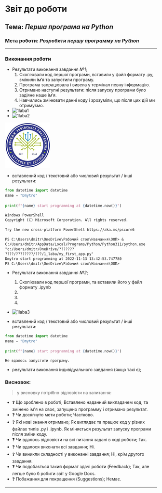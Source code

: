 # Звіт до роботи
## Тема: _Перша програма на Python_
### Мета роботи: _Розробити першу программу на Python_
---
### Виконання роботи
- Результати виконання завдання *№1*;
    1. Скопіювали код першої програми, вставили у файл формату .py, змінили ім’я та запустили програму.
    1. Програма запрацювала і вивела у термінал певну інформацію.
    1. Отримано наступні результати: після запуску програми було задіяне наше ім’я.
    1. Навчились змінювати данні коду і зрозуміли, що після цих дій ми отримуємо.
- ![1laba1](image_2022-11-13_13-02-04.png)
- ![1laba2](image_2022-11-13_12-57-23.png) 

![alt text](https://github.com/BobasB/it_college/raw/main/reports/pictures/logo-lit.jpg "ІТ Коледж")

- вставлений код / текстовий або числовий результат / інші результати:
```python
from datetime import datetime
name = "Dmytro"

print(f"{name} start programming at {datetime.now()}")
```
```text
Windows PowerShell
Copyright (C) Microsoft Corporation. All rights reserved.

Try the new cross-platform PowerShell https://aka.ms/pscore6

PS C:\Users\dmitr\OneDrive\Рабочий стол\Навчання\ООП> & C:/Users/dmitr/AppData/Local/Programs/Python/Python311/python.exe "c:/Users/dmitr/OneDrive/??????? ????/????????/???/1_laba/my_first_app.py"
Dmytro start programming at 2022-11-13 13:42:53.747780
PS C:\Users\dmitr\OneDrive\Рабочий стол\Навчання\ООП> 
```

- Результати виконання завдання *№2*;
    1. Скопіювали код першої програми, та вставили його у файл формату .ipynb
    1. 
    1. 
    1. 
- ![1laba3]()

- вставлений код / текстовий або числовий результат / інші результати:
```python
from datetime import datetime
name = "Dmytro"

print(f"{name} start programming at {datetime.now()}")
```
```text
Не вдалось запустити програму.
```

- результати виконання індивідуального завдання (якщо такі є);

### Висновок: 
> у висновку потрібно відповісти на запитання:
- :question: Що зроблено в роботі;
Вставлено наданний викладачем код, та змінено ім'я на своє, запущено программу і отримано результат.
- :question: Чи досягнуто мети роботи;
Частково.
- :question: Які нові знання отримано;
Як виглядає та працює код у різних файлах типів .py і .ipynb. Як міняється результат запуску програми після зміни коду.
- :question: Чи вдалось відповісти на всі питання задані в ході роботи;
Так.
- :question: Чи вдалося виконати всі завдання;
Ні.
- :question: Чи виникли складності у виконанні завдання;
Ні, крім другого завдання.
- :question: Чи подобається такий формат здачі роботи (Feedback);
Так, але легше було б робити звіт у Google Docs.
- :question: Побажання для покращення (Suggestions);
Немає.
---
